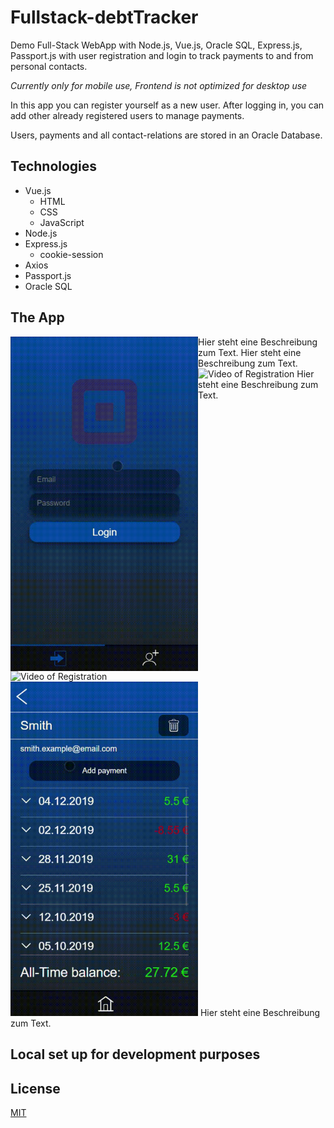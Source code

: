 # Fullstack-debtTracker
Demo Full-Stack WebApp with Node.js, Vue.js, Oracle SQL, Express.js, Passport.js with user registration and login to track payments to and from personal contacts.

_Currently only for mobile use, Frontend is not optimized for desktop use_

In this app you can register yourself as a new user. After logging in, you can add other already registered users to manage payments.

Users, payments and all contact-relations are stored in an Oracle Database.

## Technologies
* Vue.js
  * HTML
  * CSS
  * JavaScript
* Node.js
* Express.js
  * cookie-session
* Axios
* Passport.js
* Oracle SQL

## The App
<img src="/Frontend/src/assets/registration-cropped.gif" alt="Video of Registration" width="300" align="left">
Hier steht eine Beschreibung zum Text.
<a>
 <img src="/Frontend/src/assets/login & feed-cropped.gif" alt="Video of Registration" width="300" align="left">
 Hier steht eine Beschreibung zum Text.
</a>
<a>
 <img src="/Frontend/src/assets/Add & Delete-contact-cropped.gif" alt="Video of Registration" width="300">
 Hier steht eine Beschreibung zum Text.
</a>
<img src="/Frontend/src/assets/Add-payment-cropped.gif" alt="Video of Registration" width="300">
Hier steht eine Beschreibung zum Text.

## Local set up for development purposes

## License
[MIT](https://choosealicense.com/licenses/mit/)
